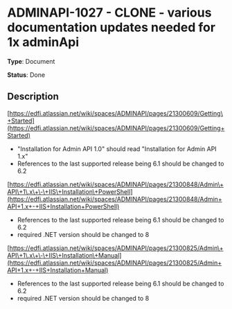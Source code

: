 # ADMINAPI-1027 - CLONE - various documentation updates needed for 1x adminApi

**Type**: Document

**Status**: Done

## Description
[https://edfi.atlassian.net/wiki/spaces/ADMINAPI/pages/21300609/Getting\+Started](https://edfi.atlassian.net/wiki/spaces/ADMINAPI/pages/21300609/Getting+Started)


* "Installation for Admin API 1\.0" should read "Installation for Admin API 1\.x"
* References to the last supported release being 6\.1 should be changed to 6\.2  

[https://edfi.atlassian.net/wiki/spaces/ADMINAPI/pages/21300848/Admin\+API\+1\.x\+\-\+IIS\+Installation\+PowerShell](https://edfi.atlassian.net/wiki/spaces/ADMINAPI/pages/21300848/Admin+API+1.x+-+IIS+Installation+PowerShell)
* References to the last supported release being 6\.1 should be changed to 6\.2
* required .NET version should be changed to 8  

[https://edfi.atlassian.net/wiki/spaces/ADMINAPI/pages/21300825/Admin\+API\+1\.x\+\-\+IIS\+Installation\+Manual](https://edfi.atlassian.net/wiki/spaces/ADMINAPI/pages/21300825/Admin+API+1.x+-+IIS+Installation+Manual)
* References to the last supported release being 6\.1 should be changed to 6\.2
* required .NET version should be changed to 8




